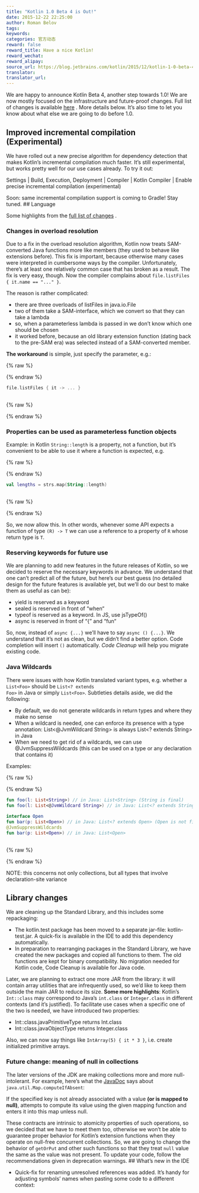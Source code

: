 ```yaml
---
title: "Kotlin 1.0 Beta 4 is Out!"
date: 2015-12-22 22:25:00
author: Roman Belov
tags:
keywords:
categories: 官方动态
reward: false
reward_title: Have a nice Kotlin!
reward_wechat:
reward_alipay:
source_url: https://blog.jetbrains.com/kotlin/2015/12/kotlin-1-0-beta-4-is-out/
translator:
translator_url:
---
```


We are happy to announce Kotlin Beta 4, another step towards 1.0! We are now mostly focused on the infrastructure and future-proof changes. Full list of changes is available [here](https://github.com/JetBrains/kotlin/releases/tag/build-1.0.0-beta-4583) . More details below.
It’s also time to let you know about what else we are going to do before 1.0.<span id="more-3328"></span>
## Improved incremental compilation (Experimental)

We have rolled out a new precise algorithm for dependency detection that makes Kotlin’s incremental compilation much faster. It’s still experimental, but works pretty well for our use cases already. To try it out:
<p>

  Settings | Build, Execution, Deployment | Compiler | Kotlin Compiler | Enable precise incremental compilation (experimental)

</p>
Soon: same incremental compilation support is coming to Gradle! Stay tuned.
## Language

Some highlights from the [full list of changes](https://github.com/JetBrains/kotlin/releases/tag/build-1.0.0-beta-4583) .
### Changes in overload resolution

Due to a fix in the overload resolution algorithm, Kotlin now treats SAM-converted Java functions more like members (they used to behave like extensions before). This fix is important, because otherwise many cases were interpreted in cumbersome ways by the compiler.
Unfortunately, there’s at least one relatively common case that has broken as a result. The fix is very easy, though. Now the compiler complains about <code>file.listFiles { it.name == "..." }</code>.<br/>

The reason is rather complicated:

* there are three overloads of listFiles in java.io.File
* two of them take a SAM-interface, which we convert so that they can take a lambda
* so, when a parameterless lambda is passed in we don’t know which one should be chosen
* it worked before, because an old library extension function (dating back to the pre-SAM era) was selected instead of a SAM-converted member.

<strong>The workaround</strong> is simple, just specify the parameter, e.g.:

{% raw %}
<p></p>
{% endraw %}

```kotlin
file.listFiles { it -> ... }
 
```

{% raw %}
<p></p>
{% endraw %}

### Properties can be used as parameterless function objects

Example: in Kotlin <code>String::length</code> is a property, not a function, but it’s convenient to be able to use it where a function is expected, e.g.

{% raw %}
<p></p>
{% endraw %}

```kotlin
val lengths = strs.map(String::length)
 
```

{% raw %}
<p></p>
{% endraw %}

So, we now allow this. In other words, whenever some API expects a function of type <code>(R) -&gt; T</code> we can use a reference to a property of <code>R</code> whose return type is <code>T</code>.
### Reserving keywords for future use

We are planning to add new features in the future releases of Kotlin, so we decided to reserve the necessary keywords in advance. We understand that one can’t predict all of the future, but here’s our best guess (no detailed design for the future features is available yet, but we’ll do our best to make them as useful as can be):

* yield is reserved as a keyword
* sealed is reserved in front of “when“
* typeof is reserved as a keyword. In JS, use jsTypeOf()
* async is reserved in front of “{” and “fun“

So, now, instead of <code>async {...}</code> we’ll have to say <code>async () {...}</code>. We understand that it’s not as clean, but we didn’t find a better option. Code completion will insert <code>()</code> automatically.
<em>Code Cleanup</em> will help you migrate existing code.
### Java Wildcards

There were issues with how Kotlin translated variant types, e.g. whether a <code>List&lt;Foo&gt;</code> should be <code>List&lt;? extends Foo&gt;</code> in Java or simply <code>List&lt;Foo&gt;</code>. Subtleties details aside, we did the following:

* By default, we do not generate wildcards in return types and where they make no sense
* When a wildcard is needed, one can enforce its presence with a type annotation: List<@JvmWildcard String> is always List<? extends String> in Java
* When we need to get rid of a wildcards, we can use @JvmSuppressWildcards (this can be used on a type or any declaration that contains it)

Examples:

{% raw %}
<p></p>
{% endraw %}

```kotlin
fun foo(l: List<String>) // in Java: List<String> (String is final)
fun foo(l: List<@JvmWildcard String>) // in Java: List<? extends String>
 
interface Open
fun bar(p: List<Open>) // in Java: List<? extends Open> (Open is not final)
@JvmSuppressWildcards
fun bar(p: List<Open>) // in Java: List<Open>
 
```

{% raw %}
<p></p>
{% endraw %}

NOTE: this concerns not only collections, but all types that involve declaration-site variance
## Library changes

We are cleaning up the Standard Library, and this includes some repackaging:

* The kotlin.test package has been moved to a separate jar-file: kotlin-test.jar. A quick-fix is available in the IDE to add this dependency automatically.
* In preparation to rearranging packages in the Standard Library, we have created the new packages and copied all functions to them. The old functions are kept for binary compatibility. No migration needed for Kotlin code, Code Cleanup is available for Java code.

Later, we are planning to extract one more JAR from the library: it will contain array utilities that are infrequently used, so we’d like to keep them outside the main JAR to reduce its size.
<strong>Some more highlights</strong>:
Kotlin’s <code>Int::class</code> may correspond to Java’s <code>int.class</code> or <code>Integer.class</code> in different contexts (and it’s justified). To facilitate use cases when a specific one of the two is needed, we have introduced two properties:

* Int::class.javaPrimitiveType returns Int.class
* Int::class.javaObjectType returns Integer.class

Also, we can now say things like <code>IntArray(5) { it * 3 }</code>, i.e. create initialized primitive arrays.
### Future change: meaning of null in collections

The later versions of the JDK are making collections more and more null-intolerant. For example, here’s what the [JavaDoc](https://docs.oracle.com/javase/8/docs/api/java/util/Map.html#computeIfAbsent-K-java.util.function.Function-) says about <code>java.util.Map.computeIfAbsent</code>:
<p>

  If the specified key is not already associated with a value <strong>(or is mapped to null)</strong>, attempts to compute its value using the given mapping function and enters it into this map unless null.

</p>
These contracts are intrinsic to atomicity properties of such operations, so we decided that we have to meet them too, otherwise we won’t be able to guarantee proper behavior for Kotlin’s extension functions when they operate on null-free concurrent collections. So, we are going to change the behavior of <code>getOrPut</code> and other such functions so that they treat <code>null</code> value the same as the value was not present.
To update your code, follow the recommendations given in deprecation warnings.
## What’s new in the IDE


* Quick-fix for renaming unresolved references was added. It’s handy for adjusting symbols’ names when pasting some code to a different context:

